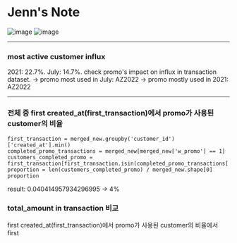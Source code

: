 # Jenn's Note

![image](https://github.com/NARAEIM/tp2-da/assets/107841791/49df74ef-b33e-41d3-bd10-13fb7e4ba92d)
![image](https://github.com/NARAEIM/tp2-da/assets/107841791/73e221d1-d1bd-4229-8c1a-a5b3702fa3f1)

---
### most active customer influx
2021: 22.7%.
July: 14.7%.
check promo's impact on influx in transaction dataset.
-> promo most used in July: AZ2022
-> promo mostly used in 2021: AZ2022

---
### 전체 중 first created_at(first_transaction)에서 promo가 사용된 customer의 비율
```
first_transaction = merged_new.groupby('customer_id')['created_at'].min()
completed_promo_transactions = merged_new[merged_new['w_promo'] == 1]
customers_completed_promo = first_transaction[first_transaction.isin(completed_promo_transactions['created_at'])]
proportion = len(customers_completed_promo) / merged_new.shape[0]
proportion
```
result: 0.040414957934296995 -> 4%

### total_amount in transaction 비교
first created_at(first_transaction)에서 promo가 사용된 customer의 비율에서 first 
